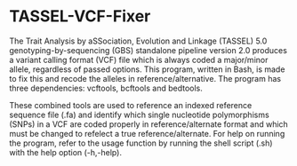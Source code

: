# TASSEL-VCF-Fixer
The Trait Analysis by aSSociation, Evolution and Linkage (TASSEL) 5.0 genotyping-by-sequencing (GBS) standalone pipeline version 2.0 produces a variant calling format (VCF) file which is always coded a major/minor allele, regardless of passed options. This program, written in Bash, is made to fix this and recode the alleles in reference/alternative. The program has three dependencies: vcftools, bcftools and bedtools.

These combined tools are used to reference an indexed reference sequence file (.fa) and identify which single nucleotide polymorphisms (SNPs) in a VCF are coded properly in reference/alternate format and which must be changed to refelect a true reference/alternate. For help on running the program, refer to the usage function by running the shell script (.sh) with the help option (-h,-help). 
